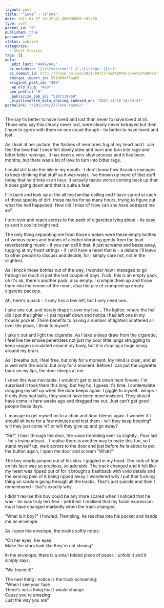 ```yaml
---
layout: post
title: "“Love” - Ta’oma"
date: 2011-04-27 10:37:41.000000000 +01:00
type: post
parent_id: "0"
published: true
password: ""
status: publish
categories:
  - Short Stories
tags: []
meta:
  _edit_last: "48492462"
  oc_metadata: "{\t\tversion:'1.1',\t\ttags: {}\t}"
  oc_commit_id: http://drone-ah.com/2011/04/27/%e2%80%9clove%e2%80%9d-ta%e2%80%99oma/1303897083
  restapi_import_id: 591d994f7aad5
  original_post_id: "490"
  _wp_old_slug: "490"
  geo_public: "0"
  _publicize_job_id: "5187119769"
  _elasticsearch_data_sharing_indexed_on: "2024-11-18 14:54:43"
permalink: "/2011/04/27/love-taoma/"
---
```


<div>

The say tis better to have loved and lost than never to have loved at all. Those
who say this clearly never lost, were clearly never betrayed but then, I have to
agree with them on one count though - tis better to have loved and lost.

As I look at her picture, the flashes of memories tug at my heart and I  can
feel the love that I once felt slowly stew and burn and turn into rage and
bitter bitter revenge.. It has been a very slow process and it has been months,
but there was a lot of love to turn into bitter rage.

I could still taste the bile in my mouth - I don't know how Acacius manages to
keep drinking that stuff as it was water. I've thrown up more of that stuff
today that he drinks in an hour. It actually tastes worse coming back up than it
does going down and that is quite a feat.

I lie back and look up at the all too familiar ceiling and I have stared at each
of those specks of dirt, those marks for so many hours, trying to figure out
what the hell happened. How did I miss it? How can she have betrayed me so?

I turn over and reach across to the pack of cigarettes lying about - its easy to
spot it cos its bright red.

The only thing separating me from those smokes were these empty bottles of
various types and brands of alcohol vibrating gently from the loud reverberating
music - if you can call it that. It just screams and beats away, tugging at my
heart strings - if I still have a heart that is - a debate I'll leave to other
people to discuss and decide, for I simply care not, not in the slightest.

As I knock those bottles out of the way, I wonder how I managed to go through so
much in just the last couple of days. Fuck, this is an empty pack, oh it's ok,
there's another pack, also empty. I crumple them up and throw them into the
corner of the room, atop the pile of crumpled up empty cigarette packets.

Ah, here's a pack - it only has a few left, but I only need one\...

I take one out, and barely drape it over my lips\... The lighter, where the hell
did I put the lighter - I pat myself down and notice I had left one in my
trouser pocket. There benefits to having a number of lighters scattered all over
the place, I think to myself.

I take it out and light the cigarette. As I take a deep draw from the cigarette,
I feel like the smoke penetrates not just my poor little lungs struggling to
keep oxygen circulated around my body, but it is draping a huge smog around my
brain.

As I breathe out, I feel free, but only for a moment. My mind is clear, and all
is well with the world. but only for a moment. Before I  can put the cigarette
back on my lips, the door bleeps at me.

I knew this was inevitable. I wouldn't get to sulk down here forever. I'm
surprised it took them this long, but hey ho, I guess it's time. I contemplate
dragging myself up when the door beeps again. I giggle to myself.. wimps - if
only they had balls, they would have been more insistent. They should have come
in here weeks ago and dragged me out. Just can't get good people these days.

I  manage to get myself on to a chair and door bleeps again. I wonder if I
should sit here for a few minutes and test them - will they keep beeping? will
they just come in? or will they give up and go away?

"Sir!", I hear through the door, the voice trembling ever so slightly.. Poor
lad - he's trying atleast\... I realise there is another way to make this fun,
so I stand myself up, walk across to the door and just before he is about to put
the button again, I open the door and scream "What?"

The boy nearly jumped out of his skin. I giggled in my head. The look of fear on
his face was so precious, so adorable. The track changed and it felt like my
heart was ripped out of for it brought a flashback with vivid details and the
searing pain of it being ripped away. I wondered why I put that fucking thing on
random going through all the tracks. That's just suicide and then I remembered -
that's exactly why.

I didn't realise this boy could be any more scared when I noticed that he was -
he was truly terrified - petrified. I realised that my facial expression must
have changed markedly when the track changed.

"What is it boy?" I howled. Trembling, he reaches into his pocket and hands me
an envelope.

As I open the envelope, the tracks softly notes:

"Oh her eyes, her eyes\
Make the stars look like they\'re not shining"

In the envelope, there is a small folded piece of paper. I unfold it and it
simply says.

"We found it!"

The next thing I notice is the track screaming:\
"When I see your face\
There\'s not a thing that I would change\
Cause you\'re amazing\
Just the way you are"

</div>
